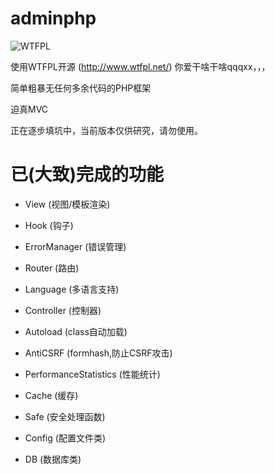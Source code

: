 # adminphp

![WTFPL](http://www.wtfpl.net/wp-content/uploads/2012/12/wtfpl-badge-4.png)

使用WTFPL开源 (http://www.wtfpl.net/) 你爱干啥干啥qqqxx，，，

简单粗暴无任何多余代码的PHP框架

迫真MVC

正在逐步填坑中，当前版本仅供研究，请勿使用。

# 已(大致)完成的功能
- View (视图/模板渲染)
- Hook (钩子)
- ErrorManager (错误管理)
- Router (路由)
- Language (多语言支持)
- Controller (控制器)

- Autoload (class自动加载)
- AntiCSRF (formhash,防止CSRF攻击)
- PerformanceStatistics (性能统计)
- Cache (缓存)

- Safe (安全处理函数)
- Config (配置文件类)
- DB (数据库类)
